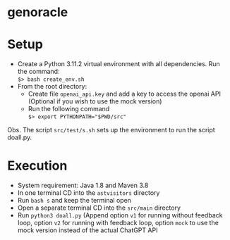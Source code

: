 # genoracle

# Setup 

  - Create a Python 3.11.2 virtual environment with all
    dependencies. Run the command: \
    `$> bash create_env.sh`
  - From the root directory:
    - Create file `openai_api.key` and add a key to access the openai API (Optional if you wish to use the mock version)
    - Run the following command \
      `$> export PYTHONPATH="$PWD/src"`


Obs. The script `src/test/s.sh` sets up the environment to run the
script doall.py. 

# Execution

 - System requirement: Java 1.8 and Maven 3.8
 - In one terminal CD into the `astvisitors` directory
 - Run `bash s` and keep the terminal open
 - Open a separate terminal CD into the `src/main` directory
 - Run `python3 doall.py` (Append option `v1` for running without feedback loop, option `v2` for running with feedback loop, option `mock` to use the mock version instead of the actual ChatGPT API
